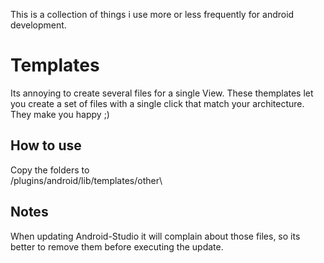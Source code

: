 This is a collection of things i use more or less frequently for android development.

# Templates
Its annoying to create several files for a single View.
These themplates let you create a set of files with a single click that match your 
architecture.
They make you happy ;)

## How to use
Copy the folders to\
<AndroidStudioRoot>/plugins/android/lib/templates/other\  
  
## Notes
When updating Android-Studio it will complain about those files, so its better
to remove them before executing the update.
